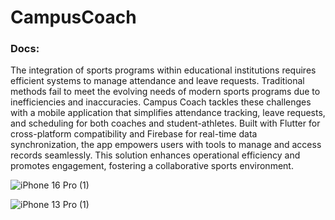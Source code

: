 # CampusCoach

### Docs: 

<p>
The integration of sports programs within educational institutions requires efficient systems to manage attendance and leave requests. Traditional methods fail to meet the evolving needs of modern sports programs due to inefficiencies and inaccuracies. Campus Coach tackles these challenges with a mobile application that simplifies attendance tracking, leave requests, and scheduling for both coaches and student-athletes. Built with Flutter for cross-platform compatibility and Firebase for real-time data synchronization, the app empowers users with tools to manage and access records seamlessly. This solution enhances operational efficiency and promotes engagement, fostering a collaborative sports environment.
</p>

![iPhone 16 Pro (1)](https://github.com/user-attachments/assets/b04e848e-41d1-4148-8473-daea7a94de23)

![iPhone 13 Pro (1)](https://github.com/user-attachments/assets/518692fd-e6c8-4fca-9a0a-c86dc02cd014)

